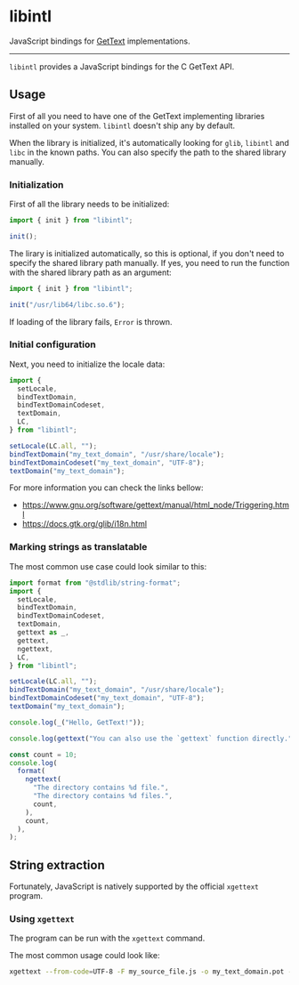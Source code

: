 # libintl

JavaScript bindings for [GetText](https://www.gnu.org/software/gettext/) implementations.

---

`libintl` provides a JavaScript bindings for the C GetText API.

## Usage

First of all you need to have one of the GetText implementing libraries installed on your system. `libintl` doesn't ship any by default.

When the library is initialized, it's automatically looking for `glib`, `libintl` and `libc` in the known paths. You can also specify the path to the shared library manually.

### Initialization

First of all the library needs to be initialized:

```javascript
import { init } from "libintl";

init();
```

The lirary is initialized automatically, so this is optional, if you don't need to specify the shared library path manually. If yes, you need to run the function with the shared library path as an argument:

```javascript
import { init } from "libintl";

init("/usr/lib64/libc.so.6");
```

If loading of the library fails, `Error` is thrown.

### Initial configuration

Next, you need to initialize the locale data:

```javascript
import {
  setLocale,
  bindTextDomain,
  bindTextDomainCodeset,
  textDomain,
  LC,
} from "libintl";

setLocale(LC.all, "");
bindTextDomain("my_text_domain", "/usr/share/locale");
bindTextDomainCodeset("my_text_domain", "UTF-8");
textDomain("my_text_domain");
```

For more information you can check the links bellow:

- https://www.gnu.org/software/gettext/manual/html_node/Triggering.html
- https://docs.gtk.org/glib/i18n.html

### Marking strings as translatable

The most common use case could look similar to this:

```javascript
import format from "@stdlib/string-format";
import {
  setLocale,
  bindTextDomain,
  bindTextDomainCodeset,
  textDomain,
  gettext as _,
  gettext,
  ngettext,
  LC,
} from "libintl";

setLocale(LC.all, "");
bindTextDomain("my_text_domain", "/usr/share/locale");
bindTextDomainCodeset("my_text_domain", "UTF-8");
textDomain("my_text_domain");

console.log(_("Hello, GetText!"));

console.log(gettext("You can also use the `gettext` function directly."));

const count = 10;
console.log(
  format(
    ngettext(
      "The directory contains %d file.",
      "The directory contains %d files.",
      count,
    ),
    count,
  ),
);
```

## String extraction

Fortunately, JavaScript is natively supported by the official `xgettext` program.

### Using `xgettext`

The program can be run with the `xgettext` command.

The most common usage could look like:

```bash
xgettext --from-code=UTF-8 -F my_source_file.js -o my_text_domain.pot --package-name=my_text_domain
```

